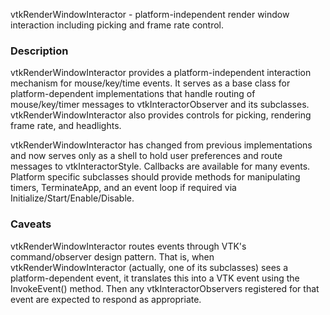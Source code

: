 vtkRenderWindowInteractor - platform-independent render window
interaction including picking and frame rate control.

### Description

vtkRenderWindowInteractor provides a platform-independent interaction
mechanism for mouse/key/time events. It serves as a base class for
platform-dependent implementations that handle routing of mouse/key/timer
messages to vtkInteractorObserver and its subclasses. vtkRenderWindowInteractor
also provides controls for picking, rendering frame rate, and headlights.

vtkRenderWindowInteractor has changed from previous implementations and
now serves only as a shell to hold user preferences and route messages to
vtkInteractorStyle. Callbacks are available for many events.  Platform
specific subclasses should provide methods for manipulating timers,
TerminateApp, and an event loop if required via
Initialize/Start/Enable/Disable.

### Caveats
vtkRenderWindowInteractor routes events through VTK's command/observer
design pattern. That is, when vtkRenderWindowInteractor (actually, one of
its subclasses) sees a platform-dependent event, it translates this into
a VTK event using the InvokeEvent() method. Then any vtkInteractorObservers
registered for that event are expected to respond as appropriate.
